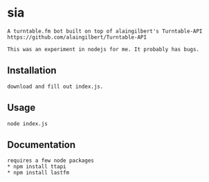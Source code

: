 # sia

	A turntable.fm bot built on top of alaingilbert's Turntable-API https://github.com/alaingilbert/Turntable-API

	This was an experiment in nodejs for me. It probably has bugs.

## Installation

    download and fill out index.js.

## Usage

	node index.js

## Documentation

	requires a few node packages
	* npm install ttapi
	* npm install lastfm